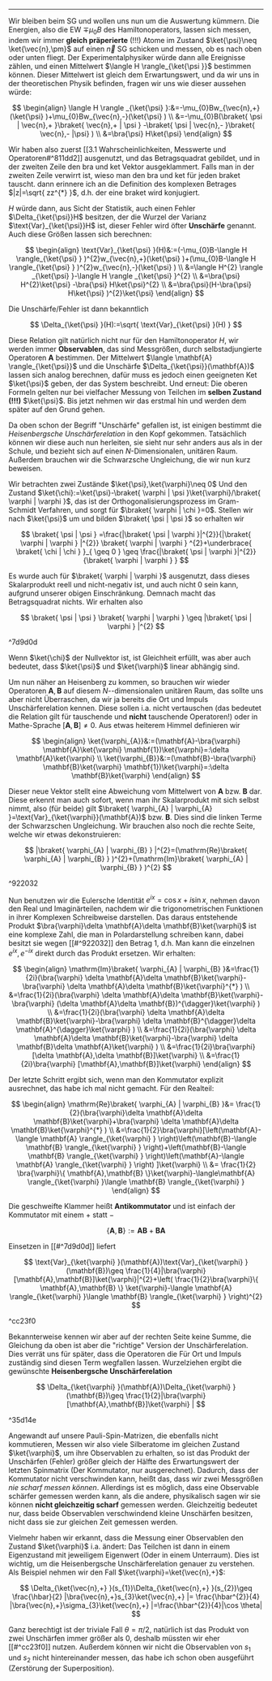 ***

Wir bleiben beim SG und wollen uns nun um die Auswertung kümmern. Die Energien, also die EW $\mp \mu_{0}B$ des Hamiltonoperators, lassen sich messen, indem wir immer **gleich präperierte** (!!!) Atome im Zustand $\ket{\psi}\neq \ket{\vec{n},\pm}$ auf einen $\vec{n}$ SG schicken und messen, ob es nach oben oder unten fliegt. Der Experimentalphysiker würde dann alle Ereignisse zählen, und einen Mittelwert $\langle H \rangle_{\ket{\psi }}$ bestimmen können. Dieser Mittelwert ist gleich dem Erwartungswert, und da wir uns in der theoretischen Physik befinden, fragen wir uns wie dieser aussehen würde:

$$
\begin{align}
\langle H \rangle _{\ket{\psi} }:&=-\mu_{0}Bw_{\vec{n},+}(\ket{\psi} )+\mu_{0}Bw_{\vec{n},-}(\ket{\psi} ) \\
&=-\mu_{0}B(\braket{ \psi | \vec{n},+ }\braket{ \vec{n},+ | \psi } -\braket{ \psi | \vec{n},- }\braket{ \vec{n},- |\psi}  ) \\
&=\bra{\psi} H\ket{\psi} 
\end{align}
$$

Wir haben also zuerst [[3.1 Wahrscheinlichkeiten, Messwerte und Operatoren#^811dd2]] ausgenutzt, und das Betragsquadrat gebildet, und in der zweiten Zeile den bra und ket Vektor ausgeklammert. Falls man in der zweiten Zeile verwirrt ist, wieso man den bra und ket für jeden braket tauscht. dann erinnere ich an die Definition des komplexen Betrages $|z|=\sqrt{ zz^{*} }$, d.h. der eine braket wird konjugiert. 

$H$ würde dann, aus Sicht der Statistik, auch einen Fehler $\Delta_{\ket{\psi}}H$ besitzen, der die Wurzel der Varianz $\text{Var}_{\ket{\psi}}H$ ist, dieser Fehler wird öfter **Unschärfe** genannt. Auch diese Größen lassen sich berechnen:

$$
\begin{align}
\text{Var}_{\ket{\psi} }(H)&:=(-\mu_{0}B-\langle H \rangle_{\ket{\psi} } )^{2}w_{\vec{n},+}(\ket{\psi} )+(\mu_{0}B-\langle H \rangle_{\ket{\psi} } )^{2}w_{\vec{n},-}(\ket{\psi} ) \\
&=\langle H^{2} \rangle _{\ket{\psi} }-\langle H \rangle _{\ket{\psi} }^{2} \\
&=\bra{\psi} H^{2}\ket{\psi} -\bra{\psi} H\ket{\psi}^{2} \\
&=\bra{\psi}(H-\bra{\psi} H\ket{\psi} )^{2}\ket{\psi}  
\end{align}
$$

Die Unschärfe/Fehler ist dann bekanntlich

$$
\Delta_{\ket{\psi} }(H):=\sqrt{ \text{Var}_{\ket{\psi} }(H) }
$$

Diese Relation gilt natürlich nicht nur für den Hamiltonoperator $H$, wir werden immer **Observablen**, das sind Messgrößen, durch selbstadjungierte Operatoren $\mathbf{A}$ bestimmen. Der Mittelwert $\langle \mathbf{A} \rangle_{\ket{\psi}}$ und die Unschärfe $\Delta_{\ket{\psi}}(\mathbf{A})$ lassen sich analog berechnen, dafür muss es jedoch einen geeigneten Ket $\ket{\psi}$ geben, der das System beschreibt. Und erneut: Die oberen Formeln gelten nur bei vielfacher Messung von Teilchen im **selben Zustand (!!!)** $\ket{\psi}$. Bis jetzt nehmen wir das erstmal hin und werden dem später auf den Grund gehen.

Da oben schon der Begriff "Unschärfe" gefallen ist, ist einigen bestimmt die *Heisenbergsche Unschärferelation* in den Kopf gekommen. Tatsächlich können wir diese auch nun herleiten, sie sieht nur sehr anders aus als in der Schule, und bezieht sich auf einen $N$-Dimensionalen, unitären Raum. Außerdem brauchen wir die Schwarzsche Ungleichung, die wir nun kurz beweisen.

Wir betrachten zwei Zustände $\ket{\psi},\ket{\varphi}\neq 0$ Und den Zustand $\ket{\chi}:=\ket{\psi}-\braket{ \varphi | \psi }\ket{\varphi}/\braket{ \varphi | \varphi }$, das ist der Orthogonalisierungsprozess im Gram-Schmidt Verfahren, und sorgt für $\braket{ \varphi | \chi }=0$. Stellen wir nach $\ket{\psi}$ um und bilden $\braket{ \psi | \psi }$ so erhalten wir

$$
\braket{ \psi | \psi } =\frac{|\braket{ \psi | \varphi }|^{2}}{|\braket{ \varphi | \varphi } |^{2}} \braket{ \varphi | \varphi } ^{2}+\underbrace{ \braket{ \chi | \chi } }_{ \geq 0 } \geq  \frac{|\braket{ \psi | \varphi }|^{2}}{\braket{ \varphi | \varphi } } 
$$

Es wurde auch für $\braket{ \varphi | \varphi }$ ausgenutzt, dass dieses Skalarprodukt reell und nicht-negativ ist, und auch nicht $0$ sein kann, aufgrund unserer obigen Einschränkung. Demnach macht das Betragsquadrat nichts. Wir erhalten also

$$
\braket{ \psi | \psi } \braket{ \varphi | \varphi } \geq |\braket{ \psi | \varphi } |^{2}
$$

^7d9d0d

Wenn $\ket{\chi}$ der Nullvektor ist, ist Gleichheit erfüllt, was aber auch bedeutet, dass $\ket{\psi}$ und $\ket{\varphi}$ linear abhängig sind.

Um nun näher an Heisenberg zu kommen, so brauchen wir wieder Operatoren $\mathbf{A},\mathbf{B}$ auf diesem $N$--dimensionalen unitären Raum, das sollte uns aber nicht Überraschen, da wir ja bereits die Ort und Impuls Unschärferelation kennen. Diese sollen i.a. nicht vertauschen (das bedeutet die Relation gilt für tauschende und **nicht** tauschende Operatoren!) oder in Mathe-Sprache $[\mathbf{A},\mathbf{B}]\neq 0$. Aus etwas heiterem Himmel definieren wir

$$
\begin{align}
\ket{\varphi_{A}}&:=(\mathbf{A}-\bra{\varphi} \mathbf{A}\ket{\varphi} \mathbf{1})\ket{\varphi}=:\delta \mathbf{A}\ket{\varphi} \\
\ket{\varphi_{B}}&:=(\mathbf{B}-\bra{\varphi} \mathbf{B}\ket{\varphi} \mathbf{1})\ket{\varphi}=:\delta \mathbf{B}\ket{\varphi} 
\end{align}
$$

Dieser neue Vektor stellt eine Abweichung vom Mittelwert von $\mathbf{A}$ bzw. $\mathbf{B}$ dar. Diese erkennt man auch sofort, wenn man ihr Skalarprodukt mit sich selbst nimmt, also (für beide) gilt $\braket{ \varphi_{A} | \varphi_{A} }=\text{Var}_{\ket{\varphi}}(\mathbf{A})$ bzw. $\mathbf{B}$. Dies sind die linken Terme der Schwarzschen Ungleichung. Wir brauchen also noch die rechte Seite, welche wir etwas dekonstruieren:

$$
|\braket{ \varphi_{A} | \varphi_{B} } |^{2}=(\mathrm{Re}\braket{ \varphi_{A} | \varphi_{B} } )^{2}+(\mathrm{Im}\braket{ \varphi_{A} | \varphi_{B} } )^{2}
$$

^922032

Nun benutzen wir die Eulersche Identität $e^{ix}=\cos x+i\sin x$, nehmen davon den Real und Imaginärteilen, nachdem wir die trigonometrischen Funktionen in ihrer Komplexen Schreibweise darstellen. Das daraus entstehende Produkt $\bra{\varphi}\delta \mathbf{A}\delta \mathbf{B}\ket{\varphi}$ ist eine komplexe Zahl, die man in Polardarstellung schreiben kann, dabei besitzt sie wegen [[#^922032]] den Betrag $1$, d.h. Man kann die einzelnen $e^{ix},e^{-ix}$ direkt durch das Produkt ersetzen. Wir erhalten:

$$
\begin{align}
\mathrm{Im}\braket{ \varphi_{A} | \varphi_{B} }&=\frac{1}{2i}(\bra{\varphi} \delta \mathbf{A}\delta \mathbf{B}\ket{\varphi}-\bra{\varphi} \delta \mathbf{A}\delta \mathbf{B}\ket{\varphi}^{*}  ) \\
&=\frac{1}{2i}(\bra{\varphi} \delta \mathbf{A}\delta \mathbf{B}\ket{\varphi}-\bra{\varphi} (\delta \mathbf{A}\delta \mathbf{B})^{\dagger}\ket{\varphi}  ) \\
&=\frac{1}{2i}(\bra{\varphi} \delta \mathbf{A}\delta \mathbf{B}\ket{\varphi}-\bra{\varphi} \delta \mathbf{B}^{\dagger}\delta \mathbf{A}^{\dagger}\ket{\varphi}  ) \\
&=\frac{1}{2i}(\bra{\varphi} \delta \mathbf{A}\delta \mathbf{B}\ket{\varphi}-\bra{\varphi} \delta \mathbf{B}\delta \mathbf{A}\ket{\varphi}  ) \\
&=\frac{1}{2i}\bra{\varphi} [\delta \mathbf{A},\delta \mathbf{B}]\ket{\varphi} \\
&=\frac{1}{2i}\bra{\varphi} [\mathbf{A},\mathbf{B}]\ket{\varphi}  
\end{align}
$$

Der letzte Schritt ergibt sich, wenn man den Kommutator explizit ausrechnet, das habe ich mal nicht gemacht. Für den Realteil:

$$
\begin{align}
\mathrm{Re}\braket{ \varphi_{A} | \varphi_{B} }&= \frac{1}{2}(\bra{\varphi}\delta \mathbf{A}\delta \mathbf{B}\ket{\varphi}+\bra{\varphi} \delta \mathbf{A}\delta \mathbf{B}\ket{\varphi}^{*}   ) \\
&=\frac{1}{2}\bra{\varphi}[\left(\mathbf{A}-\langle \mathbf{A} \rangle_{\ket{\varphi} } \right)\left(\mathbf{B}-\langle \mathbf{B} \rangle_{\ket{\varphi} } \right)+\left(\mathbf{B}-\langle \mathbf{B} \rangle_{\ket{\varphi} } \right)\left(\mathbf{A}-\langle \mathbf{A} \rangle_{\ket{\varphi} } \right) ]\ket{\varphi} \\
&= \frac{1}{2} \bra{\varphi}\{ \mathbf{A},\mathbf{B} \}\ket{\varphi}-\langle\mathbf{A} \rangle_{\ket{\varphi} }\langle \mathbf{B} \rangle_{\ket{\varphi} }   
\end{align}
$$

Die geschweifte Klammer heißt **Antikommutator** und ist einfach der Kommutator mit einem $+$ statt $-$

$$
\{ \mathbf{A},\mathbf{B} \}:=\mathbf{AB}+\mathbf{BA}
$$

Einsetzen in [[#^7d9d0d]] liefert

$$
\text{Var}_{\ket{\varphi} }(\mathbf{A})\text{Var}_{\ket{\varphi} }(\mathbf{B})\geq \frac{1}{4}|\bra{\varphi} [\mathbf{A},\mathbf{B}]\ket{\varphi}|^{2}+\left( \frac{1}{2}\bra{\varphi}\{ \mathbf{A},\mathbf{B}  \} \ket{\varphi}-\langle \mathbf{A} \rangle_{\ket{\varphi} }\langle \mathbf{B} \rangle_{\ket{\varphi} }   \right)^{2}  
$$

^cc23f0

Bekannterweise kennen wir aber auf der rechten Seite keine Summe, die Gleichung da oben ist aber die "richtige" Version der Unschärferelation. Dies verrät uns für später, dass die Operatoren die Für Ort und Impuls zuständig sind diesen Term wegfallen lassen. Wurzelziehen ergibt die gewünschte **Heisenbergsche Unschärferelation**

$$
\Delta_{\ket{\varphi} }(\mathbf{A})\Delta_{\ket{\varphi} }(\mathbf{B})\geq \frac{1}{2}|\bra{\varphi}[\mathbf{A},\mathbf{B}]\ket{\varphi}  |
$$

^35d14e

Angewandt auf unsere Pauli-Spin-Matrizen, die ebenfalls nicht kommutieren, Messen wir also viele Silberatome im gleichen Zustand $\ket{\varphi}$, um ihre Observablen zu erhalten, so ist das Produkt der Unschärfen (Fehler) größer gleich der Hälfte des Erwartungswert der letzten Spinmatrix (Der Kommutator, nur ausgerechnet). Dadurch, dass der Kommutator nicht verschwinden kann, heißt das, dass wir zwei Messgrößen *nie scharf messen können*. Allerdings ist es möglich, dass eine Observable schärfer gemessen werden kann, als die andere, physikalisch sagen wir sie können **nicht gleichzeitig scharf** gemessen werden. Gleichzeitig bedeutet nur, dass beide Observablen verschwindend kleine Unschärfen besitzen, nicht dass sie zur gleichen Zeit gemessen werden. 

Vielmehr haben wir erkannt, dass die Messung einer Observablen den Zustand $\ket{\varphi}$ i.a. ändert: Das Teilchen ist dann in einem Eigenzustand mit jeweiligem Eigenwert (Oder in einem Unterraum). Dies ist wichtig, um die Heisenbergsche Unschärferelation genauer zu verstehen. Als Beispiel nehmen wir den Fall $\ket{\varphi}=\ket{\vec{n},+}$:

$$
\Delta_{\ket{\vec{n},+} }(s_{1})\Delta_{\ket{\vec{n},+} }(s_{2})\geq \frac{\hbar}{2} |\bra{\vec{n},+}s_{3}\ket{\vec{n},+}  |= \frac{\hbar^{2}}{4} |\bra{\vec{n},+}\sigma_{3}\ket{\vec{n},+}  |=\frac{\hbar^{2}}{4}|\cos \theta|
$$

Ganz berechtigt ist der triviale Fall $\theta=\pi/2$, natürlich ist das Produkt von zwei Unschärfen immer größer als $0$, deshalb müssten wir eher [[#^cc23f0]] nutzen. Außerdem können wir nicht die Observablen von $s_{1}$ und $s_{2}$ nicht hintereinander messen, das habe ich schon oben ausgeführt (Zerstörung der Superposition). 